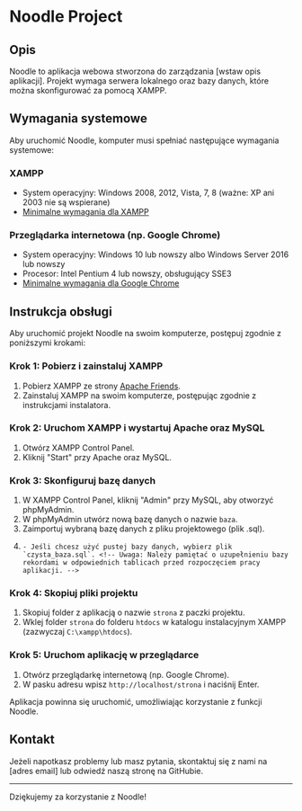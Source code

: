 # Noodle Project

## Opis

Noodle to aplikacja webowa stworzona do zarządzania [wstaw opis aplikacji]. Projekt wymaga serwera lokalnego oraz bazy danych, które można skonfigurować za pomocą XAMPP.

## Wymagania systemowe

Aby uruchomić Noodle, komputer musi spełniać następujące wymagania systemowe:

### XAMPP
- System operacyjny: Windows 2008, 2012, Vista, 7, 8 (ważne: XP ani 2003 nie są wspierane)
- [Minimalne wymagania dla XAMPP](https://www.apachefriends.org/index.html)

### Przeglądarka internetowa (np. Google Chrome)
- System operacyjny: Windows 10 lub nowszy albo Windows Server 2016 lub nowszy
- Procesor: Intel Pentium 4 lub nowszy, obsługujący SSE3
- [Minimalne wymagania dla Google Chrome](https://support.google.com/chrome/a/answer/7100626?hl=pl)

## Instrukcja obsługi

Aby uruchomić projekt Noodle na swoim komputerze, postępuj zgodnie z poniższymi krokami:

### Krok 1: Pobierz i zainstaluj XAMPP
1. Pobierz XAMPP ze strony [Apache Friends](https://www.apachefriends.org/index.html).
2. Zainstaluj XAMPP na swoim komputerze, postępując zgodnie z instrukcjami instalatora.

### Krok 2: Uruchom XAMPP i wystartuj Apache oraz MySQL
1. Otwórz XAMPP Control Panel.
2. Kliknij "Start" przy Apache oraz MySQL.

### Krok 3: Skonfiguruj bazę danych
1. W XAMPP Control Panel, kliknij "Admin" przy MySQL, aby otworzyć phpMyAdmin.
2. W phpMyAdmin utwórz nową bazę danych o nazwie `baza`.
3. Zaimportuj wybraną bazę danych z pliku projektowego (plik .sql).
4.     - Jeśli chcesz użyć pustej bazy danych, wybierz plik `czysta_baza.sql`. <!-- Uwaga: Należy pamiętać o uzupełnieniu bazy rekordami w odpowiednich tablicach przed rozpoczęciem pracy aplikacji. -->


### Krok 4: Skopiuj pliki projektu
1. Skopiuj folder z aplikacją o nazwie `strona` z paczki projektu.
2. Wklej folder `strona` do folderu `htdocs` w katalogu instalacyjnym XAMPP (zazwyczaj `C:\xampp\htdocs`).

### Krok 5: Uruchom aplikację w przeglądarce
1. Otwórz przeglądarkę internetową (np. Google Chrome).
2. W pasku adresu wpisz `http://localhost/strona` i naciśnij Enter.

Aplikacja powinna się uruchomić, umożliwiając korzystanie z funkcji Noodle.

## Kontakt
Jeżeli napotkasz problemy lub masz pytania, skontaktuj się z nami na [adres email] lub odwiedź naszą stronę na GitHubie.

---

Dziękujemy za korzystanie z Noodle!
